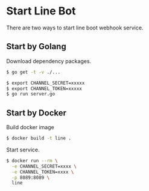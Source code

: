 # Start Line Bot

There are two ways to start line boot webhook service.

## Start by Golang

Download dependency packages.

```bash
$ go get -t -v ./...
```

```bash
$ export CHANNEL_SECRET=xxxxx
$ export CHANNEL_TOKEN=xxxxx
$ go run server.go
```

## Start by Docker

Build docker image

```bash
$ docker build -t line .
```

Start service.

```bash
$ docker run --rm \
  -e CHANNEL_SECRET=xxxx \
  -e CHANNEL_TOKEN=xxxx \
  -p 8089:8089 \
  line
```
